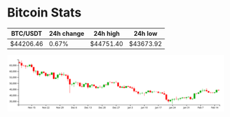 # Bitcoin Stats

BTC/USDT|24h change|24h high|24h low|
|---|---|---|---|
|$44206.46|0.67%|$44751.40|$43673.92|

<img src="./chart.svg">
